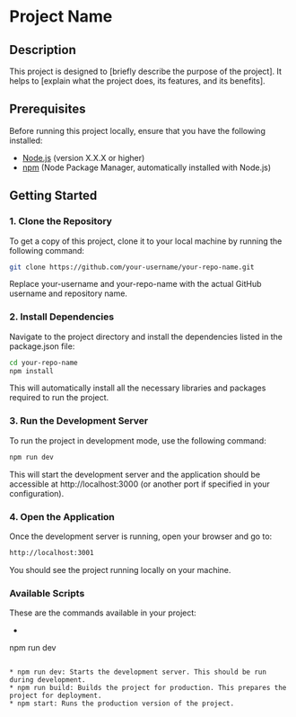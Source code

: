 # Project Name

## Description

This project is designed to [briefly describe the purpose of the project]. It helps to [explain what the project does, its features, and its benefits].

## Prerequisites

Before running this project locally, ensure that you have the following installed:

- [Node.js](https://nodejs.org/) (version X.X.X or higher)
- [npm](https://npmjs.com) (Node Package Manager, automatically installed with Node.js)

## Getting Started

### 1. Clone the Repository

To get a copy of this project, clone it to your local machine by running the following command:

```bash
git clone https://github.com/your-username/your-repo-name.git
```
Replace your-username and your-repo-name with the actual GitHub username and repository name.

### 2. Install Dependencies

Navigate to the project directory and install the dependencies listed in the package.json file:

```bash
cd your-repo-name
npm install
```
This will automatically install all the necessary libraries and packages required to run the project.

### 3. Run the Development Server

To run the project in development mode, use the following command:

```bash
npm run dev
```
This will start the development server and the application should be accessible at http://localhost:3000 (or another port if specified in your configuration).

### 4. Open the Application

Once the development server is running, open your browser and go to:

```bash
http://localhost:3001
```
You should see the project running locally on your machine.

### Available Scripts

These are the commands available in your project:

* ```bash
npm run dev
``` 

* npm run dev: Starts the development server. This should be run during development.
* npm run build: Builds the project for production. This prepares the project for deployment.
* npm start: Runs the production version of the project.
